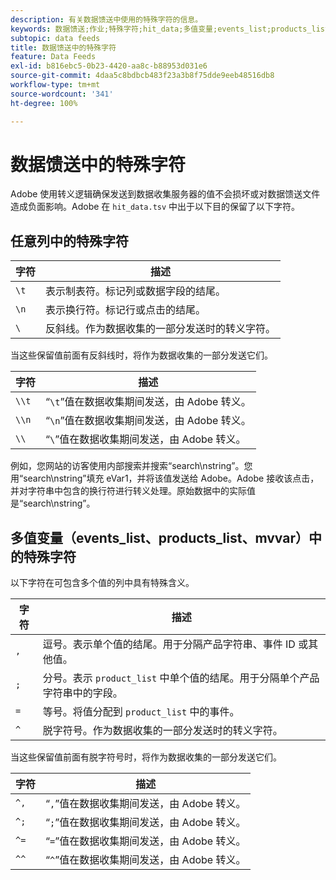 ```yaml
---
description: 有关数据馈送中使用的特殊字符的信息。
keywords: 数据馈送;作业;特殊字符;hit_data;多值变量;events_list;products_list;mvvar
subtopic: data feeds
title: 数据馈送中的特殊字符
feature: Data Feeds
exl-id: b816ebc5-0b23-4420-aa8c-b88953d031e6
source-git-commit: 4daa5c8bdbcb483f23a3b8f75dde9eeb48516db8
workflow-type: tm+mt
source-wordcount: '341'
ht-degree: 100%

---
```


# 数据馈送中的特殊字符

Adobe 使用转义逻辑确保发送到数据收集服务器的值不会损坏或对数据馈送文件造成负面影响。Adobe 在 `hit_data.tsv` 中出于以下目的保留了以下字符。

## 任意列中的特殊字符

| 字符 | 描述 |
|--- |--- |
| `\t` | 表示制表符。标记列或数据字段的结尾。 |
| `\n` | 表示换行符。标记行或点击的结尾。 |
| `\` | 反斜线。作为数据收集的一部分发送时的转义字符。 |

当这些保留值前面有反斜线时，将作为数据收集的一部分发送它们。

| 字符 | 描述 |
|--- |--- |
| `\\t` | “`\t`”值在数据收集期间发送，由 Adobe 转义。 |
| `\\n` | “`\n`”值在数据收集期间发送，由 Adobe 转义。 |
| `\\` | “`\`”值在数据收集期间发送，由 Adobe 转义。 |

例如，您网站的访客使用内部搜索并搜索“search\nstring”。您用“search\nstring”填充 eVar1，并将该值发送给 Adobe。Adobe 接收该点击，并对字符串中包含的换行符进行转义处理。原始数据中的实际值是“search\\nstring”。

## 多值变量（events_list、products_list、mvvar）中的特殊字符

以下字符在可包含多个值的列中具有特殊含义。

| 字符 | 描述 |
|--- |--- |
| `,` | 逗号。表示单个值的结尾。用于分隔产品字符串、事件 ID 或其他值。 |
| `;` | 分号。表示 `product_list` 中单个值的结尾。用于分隔单个产品字符串中的字段。 |
| `=` | 等号。将值分配到 `product_list` 中的事件。 |
| `^` | 脱字符号。作为数据收集的一部分发送时的转义字符。 |

当这些保留值前面有脱字符号时，将作为数据收集的一部分发送它们。

| 字符 | 描述 |
|--- |--- |
| `^,` | “`,`”值在数据收集期间发送，由 Adobe 转义。 |
| `^;` | “`;`”值在数据收集期间发送，由 Adobe 转义。 |
| `^=` | “`=`”值在数据收集期间发送，由 Adobe 转义。 |
| `^^` | “`^`”值在数据收集期间发送，由 Adobe 转义。 |
